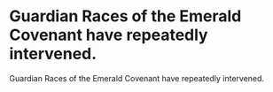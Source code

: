 # Guardian Races of the Emerald Covenant have repeatedly intervened.

Guardian Races of the Emerald Covenant have repeatedly intervened.
